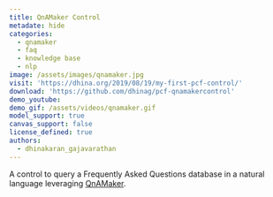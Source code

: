```yaml
---
title: QnAMaker Control
metadate: hide
categories:
  - qnamaker
  - faq
  - knowledge base
  - nlp
image: /assets/images/qnamaker.jpg
visit: 'https://dhina.org/2019/08/19/my-first-pcf-control/'
download: 'https://github.com/dhinag/pcf-qnamakercontrol'
demo_youtube:
demo_gif: /assets/videos/qnamaker.gif
model_support: true
canvas_support: false
license_defined: true
authors:
  - dhinakaran_gajavarathan
---
```


A control to query a Frequently Asked Questions database in a natural language leveraging <a target="_blank" href="https://www.qnamaker.ai/">QnAMaker</a>.
